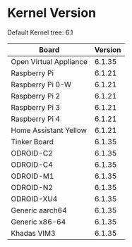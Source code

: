 
# Kernel Version

Default Kernel tree: 6.1

| Board | Version |
|-------|---------|
| Open Virtual Appliance | 6.1.35 |
| Raspberry Pi | 6.1.21 |
| Raspberry Pi 0-W | 6.1.21 |
| Raspberry Pi 2 | 6.1.21 |
| Raspberry Pi 3 | 6.1.21 |
| Raspberry Pi 4 | 6.1.21 |
| Home Assistant Yellow | 6.1.21 |
| Tinker Board | 6.1.35 |
| ODROID-C2 | 6.1.35 |
| ODROID-C4 | 6.1.35 |
| ODROID-M1 | 6.1.35 |
| ODROID-N2 | 6.1.35 |
| ODROID-XU4 | 6.1.35 |
| Generic aarch64 | 6.1.35 |
| Generic x86-64 | 6.1.35 |
| Khadas VIM3 | 6.1.35 |
